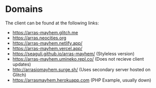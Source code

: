 # Domains
The client can be found at the following links:

- <https://arras-mayhem.glitch.me>
- <https://arras.neocities.org>
- <https://arras-mayhem.netlify.app/>
- <https://arras-mayhem.vercel.app/>
- <https://seaguli.github.io/arras-mayhem/> (Styleless version)
- <https://arras-mayhem.umineko.repl.co/> (Does not recieve client updates)
- <http://arrasiomayhem.surge.sh/> (Uses secondary server hosted on Glitch)
- <https://arrasmayhem.herokuapp.com> (PHP Example, usually down)
